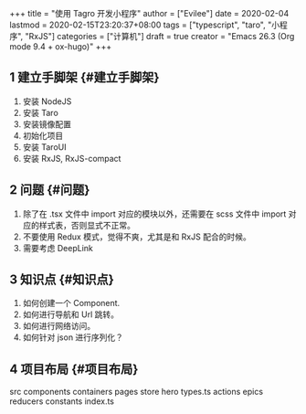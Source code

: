 +++
title = "使用 Tagro 开发小程序"
author = ["Evilee"]
date = 2020-02-04
lastmod = 2020-02-15T23:20:37+08:00
tags = ["typescript", "taro", "小程序", "RxJS"]
categories = ["计算机"]
draft = true
creator = "Emacs 26.3 (Org mode 9.4 + ox-hugo)"
+++

## <span class="section-num">1</span> 建立手脚架 {#建立手脚架}

1.  安装 NodeJS
2.  安装 Taro
3.  安装镜像配置
4.  初始化项目
5.  安装 TaroUI
6.  安装 RxJS, RxJS-compact


## <span class="section-num">2</span> 问题 {#问题}

1.  除了在 .tsx 文件中 import 对应的模块以外，还需要在 scss 文件中 import 对应的样式表，否则显式不正常。
2.  不要使用 Redux 模式，觉得不爽，尤其是和 RxJS 配合的时候。
3.  需要考虑 DeepLink


## <span class="section-num">3</span> 知识点 {#知识点}

1.  如何创建一个 Component.
2.  如何进行导航和 Url 跳转。
3.  如何进行网络访问。
4.  如何针对 json 进行序列化？


## <span class="section-num">4</span> 项目布局 {#项目布局}

<div class="PLAIN">
  <div></div>

src
    components
    containers
    pages
    store
        hero
            types.ts
            actions
            epics
            reducers
            constants
        index.ts

</div>
